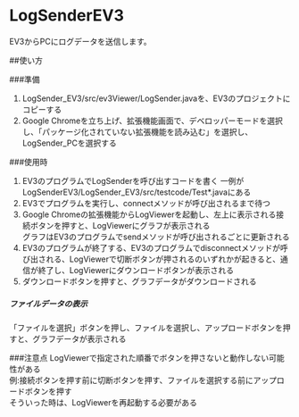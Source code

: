 # LogSenderEV3

EV3からPCにログデータを送信します。


##使い方

###準備
1. LogSender_EV3/src/ev3Viewer/LogSender.javaを、EV3のプロジェクトにコピーする
2. Google Chromeを立ち上げ、拡張機能画面で、デベロッパーモードを選択し、「パッケージ化されていない拡張機能を読み込む」を選択し、LogSender_PCを選択する


###使用時
1. EV3のプログラムでLogSenderを呼び出すコードを書く
一例がLogSenderEV3/LogSender_EV3/src/testcode/Test*.javaにある
2. EV3でプログラムを実行し、connectメソッドが呼び出されるまで待つ
3. Google Chromeの拡張機能からLogViewerを起動し、左上に表示される接続ボタンを押すと、LogViewerにグラフが表示される<br>
グラフはEV3のプログラムでsendメソッドが呼び出されるごとに更新される
4. EV3のプログラムが終了する、EV3のプログラムでdisconnectメソッドが呼び出される、LogViewerで切断ボタンが押されるのいずれかが起きると、通信が終了し、LogViewerにダウンロードボタンが表示される
5. ダウンロードボタンを押すと、グラフデータがダウンロードされる

##### ファイルデータの表示
「ファイルを選択」ボタンを押し、ファイルを選択し、アップロードボタンを押すと、グラフデータが表示される


###注意点
LogViewerで指定された順番でボタンを押さないと動作しない可能性がある<br>
例:接続ボタンを押す前に切断ボタンを押す、ファイルを選択する前にアップロードボタンを押す<br>
そういった時は、LogViewerを再起動する必要がある
